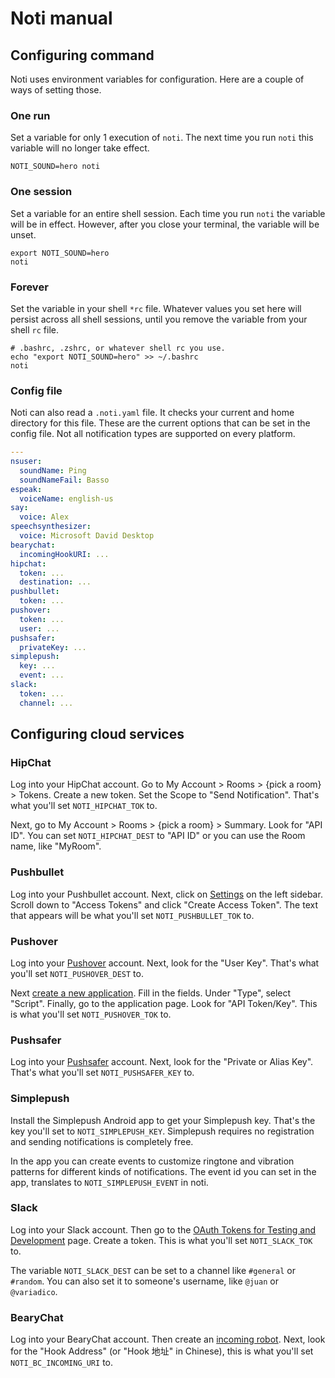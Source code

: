# Noti manual

## Configuring command

Noti uses environment variables for configuration. Here are a couple of ways of
setting those.

### One run

Set a variable for only 1 execution of `noti`. The next time you run `noti` this
variable will no longer take effect.

```
NOTI_SOUND=hero noti
```

### One session

Set a variable for an entire shell session. Each time you run `noti` the
variable will be in effect. However, after you close your terminal, the variable
will be unset.

```
export NOTI_SOUND=hero
noti
```

### Forever

Set the variable in your shell `*rc` file. Whatever values you set here will
persist across all shell sessions, until you remove the variable from your shell
`rc` file.

```
# .bashrc, .zshrc, or whatever shell rc you use.
echo "export NOTI_SOUND=hero" >> ~/.bashrc
noti
```

### Config file

Noti can also read a `.noti.yaml` file. It checks your current and home
directory for this file. These are the current options that can be set in the
config file. Not all notification types are supported on every platform.

```yaml
---
nsuser:
  soundName: Ping
  soundNameFail: Basso
espeak:
  voiceName: english-us
say:
  voice: Alex
speechsynthesizer:
  voice: Microsoft David Desktop
bearychat:
  incomingHookURI: ...
hipchat:
  token: ...
  destination: ...
pushbullet:
  token: ...
pushover:
  token: ...
  user: ...
pushsafer:
  privateKey: ...
simplepush:
  key: ...
  event: ...
slack:
  token: ...
  channel: ...
```

## Configuring cloud services

### HipChat

Log into your HipChat account. Go to My Account > Rooms > {pick a room} >
Tokens. Create a new token. Set the Scope to "Send Notification". That's what
you'll set `NOTI_HIPCHAT_TOK` to.

Next, go to My Account > Rooms > {pick a room} > Summary. Look for "API ID". You
can set `NOTI_HIPCHAT_DEST` to "API ID" or you can use the Room name, like
"MyRoom".

### Pushbullet

Log into your Pushbullet account. Next, click on [Settings] on the left sidebar.
Scroll down to "Access Tokens" and click "Create Access Token". The text that
appears will be what you'll set `NOTI_PUSHBULLET_TOK` to.

### Pushover

Log into your [Pushover] account. Next, look for the "User Key". That's what
you'll set `NOTI_PUSHOVER_DEST` to.

Next [create a new application]. Fill in the fields. Under "Type", select
"Script". Finally, go to the application page. Look for "API Token/Key". This is
what you'll set `NOTI_PUSHOVER_TOK` to.

### Pushsafer

Log into your [Pushsafer] account. Next, look for the "Private or Alias Key".
That's what you'll set `NOTI_PUSHSAFER_KEY` to.

### Simplepush

Install the Simplepush Android app to get your Simplepush key.
That's the key you'll set to `NOTI_SIMPLEPUSH_KEY`.
Simplepush requires no registration and sending notifications is completely free.

In the app you can create events to customize ringtone and vibration patterns for
different kinds of notifications.
The event id you can set in the app, translates to `NOTI_SIMPLEPUSH_EVENT` in noti.

### Slack

Log into your Slack account. Then go to the [OAuth Tokens for Testing and
Development] page. Create a token. This is what you'll set `NOTI_SLACK_TOK` to.

The variable `NOTI_SLACK_DEST` can be set to a channel like `#general` or
`#random`. You can also set it to someone's username, like `@juan` or
`@variadico`.

### BearyChat

Log into your BearyChat account. Then create an [incoming robot][bc-incoming].
Next, look for the "Hook Address" (or "Hook 地址" in Chinese), this is what
you'll set `NOTI_BC_INCOMING_URI` to.


[Settings]: https://www.pushbullet.com/#settings
[Pushover]: https://pushover.net
[create a new application]: https://pushover.net/apps/build
[Pushsafer]: https://www.pushsafer.com
[OAuth Tokens for Testing and Development]: https://api.slack.com/docs/oauth-test-tokens
[bc-incoming]: https://bearychat.com/integrations/incoming

